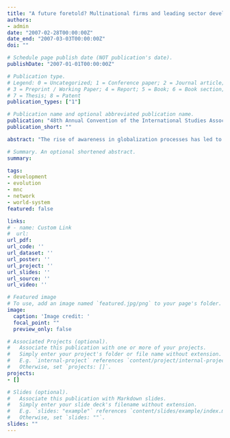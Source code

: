 ```yaml
---
title: "A future foretold? Multinational firms and leading sector development—Past, present, and future [Paper presentation]"
authors:
- admin
date: "2007-02-28T00:00:00Z"
date_end: "2007-03-03T00:00:00Z"
doi: ""

# Schedule page publish date (NOT publication's date).
publishDate: "2007-01-01T00:00:00Z"

# Publication type.
# Legend: 0 = Uncategorized; 1 = Conference paper; 2 = Journal article;
# 3 = Preprint / Working Paper; 4 = Report; 5 = Book; 6 = Book section;
# 7 = Thesis; 8 = Patent
publication_types: ["1"]

# Publication name and optional abbreviated publication name.
publication: "48th Annual Convention of the International Studies Association (ISA), Chicago, IL"
publication_short: ""

abstract: "The rise of awareness in globalization processes has led to a renewed focus on leading sectors and thus the interaction between states and multinational firms that helps foster them. Previously viewed as “national agents” of state power, multinationals are increasingly perceived not only as independent actors, but indeed as chipping away at the power of states to control the economic activity of their national markets. However, the symbiosis between states and multinational firms has a deep and rich history, which is important to keep in mind for the analysis of the current and future development of state-MNC interaction. Prior to the industrialization phase in world history, states often “outsourced sovereignty” to multinational firms in exchange for a share in the profits, focusing more on the establishment of legal frameworks and the protection of trade. With the return to an external network-centric global system, it is more likely to also see a return of a similar relationship between states and multinational firms."

# Summary. An optional shortened abstract.
summary:

tags:
- development
- evolution
- mnc
- network
- world-system
featured: false

links:
# - name: Custom Link
#  url:
url_pdf:
url_code: ''
url_dataset: ''
url_poster: ''
url_project: ''
url_slides: ''
url_source: ''
url_video: ''

# Featured image
# To use, add an image named `featured.jpg/png` to your page's folder.
image:
  caption: 'Image credit: '
  focal_point: ""
  preview_only: false

# Associated Projects (optional).
#   Associate this publication with one or more of your projects.
#   Simply enter your project's folder or file name without extension.
#   E.g. `internal-project` references `content/project/internal-project/index.md`.
#   Otherwise, set `projects: []`.
projects:
- []

# Slides (optional).
#   Associate this publication with Markdown slides.
#   Simply enter your slide deck's filename without extension.
#   E.g. `slides: "example"` references `content/slides/example/index.md`.
#   Otherwise, set `slides: ""`.
slides: ""
---
```

